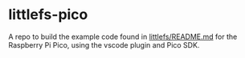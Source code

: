 # littlefs-pico

A repo to build the example code found in [littlefs/README.md](https://github.com/littlefs-project/littlefs/blob/0494ce7169f06a734a7bd7585f49a9fa91fa7318/README.md) for the Raspberry Pi Pico, using the vscode plugin and Pico SDK.
